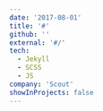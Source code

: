 ```yaml
---
date: '2017-08-01'
title: '#'
github: ''
external: '#/'
tech:
  - Jekyll
  - SCSS
  - JS
company: 'Scout'
showInProjects: false
---
```


